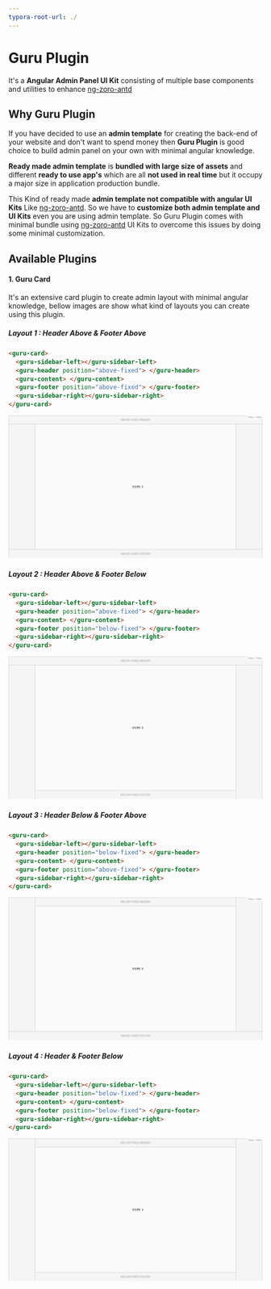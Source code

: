 ```yaml
---
typora-root-url: ./
---
```


# Guru Plugin

It's a **Angular Admin Panel UI Kit** consisting of multiple base components and utilities to enhance [ng-zoro-antd](https://ng.ant.design/docs/introduce/en "ng-zoro-antd")

## Why Guru Plugin

If you have decided to use an **admin template** for creating the back-end of your website and don't want to spend money then **Guru Plugin** is good choice to build admin panel on your own with minimal angular knowledge.

**Ready made admin template** is **bundled with large size of assets** and different **ready to use app's** which are all **not used in real time** but it occupy a major size in application production bundle.

This Kind of ready made **admin template not compatible with angular UI Kits** Like [ng-zoro-antd](https://ng.ant.design/docs/introduce/en "ng-zoro-antd"). So we have to **customize both admin template and UI Kits** even you are using admin template. So Guru Plugin comes with minimal bundle using [ng-zoro-antd](https://ng.ant.design/docs/introduce/en "ng-zoro-antd") UI Kits to overcome this issues by doing some minimal customization.

## Available Plugins

#### **1. Guru Card**

It's an extensive card plugin to create admin layout with minimal angular knowledge, bellow images are show what kind of layouts you can create using this plugin.

##### Layout 1 : Header Above & Footer Above

```html
<guru-card>
  <guru-sidebar-left></guru-sidebar-left>
  <guru-header position="above-fixed"> </guru-header>
  <guru-content> </guru-content>
  <guru-footer position="above-fixed"> </guru-footer>
  <guru-sidebar-right></guru-sidebar-right>
</guru-card>
```

![](/docs/screenshots/type-1.JPG)

##### Layout 2 : Header Above & Footer Below

```html
<guru-card>
  <guru-sidebar-left></guru-sidebar-left>
  <guru-header position="above-fixed"> </guru-header>
  <guru-content> </guru-content>
  <guru-footer position="below-fixed"> </guru-footer>
  <guru-sidebar-right></guru-sidebar-right>
</guru-card>
```

![](/docs/screenshots/type-2.JPG)

##### Layout 3 : Header Below & Footer Above

```html
<guru-card>
  <guru-sidebar-left></guru-sidebar-left>
  <guru-header position="below-fixed"> </guru-header>
  <guru-content> </guru-content>
  <guru-footer position="above-fixed"> </guru-footer>
  <guru-sidebar-right></guru-sidebar-right>
</guru-card>
```

![](/docs/screenshots/type-3.JPG)

##### Layout 4 : Header & Footer Below

```html
<guru-card>
  <guru-sidebar-left></guru-sidebar-left>
  <guru-header position="below-fixed"> </guru-header>
  <guru-content> </guru-content>
  <guru-footer position="below-fixed"> </guru-footer>
  <guru-sidebar-right></guru-sidebar-right>
</guru-card>
```

![](/docs/screenshots/type-4.JPG)
